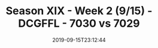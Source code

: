 ---
title: Season XIX - Week 2 (9/15) - DCGFFL - 7030 vs 7029
teams_score:
- team: 7030
  score: 33
- team: 7029
  score: 18
mvp: Levert,Alex
game-ball: Justin,Ken
sportsperson: Steve,Bryan
season: 19
week: 2
date: '2019-09-15T23:12:44'
pageid: season-xix-week-2-9-15-7030-vs-7029
---